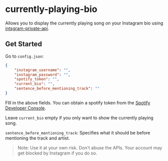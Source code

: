 # currently-playing-bio

Allows you to display the currently playing song on your Instagram bio using [intsgram-private-api](https://npmjs.org/instagram-private-api).

## Get Started

Go to `config.json`:

```json
{ 
    "instagram_username": "",
    "instagram_password": "",
    "spotify_token": "",
    "current_bio": "",
    "sentence_before_mentioning_track": ""
}
```

FIll in the above fields. You can obtain a spotify token from the [Spotify Developer Console](https://developer.spotify.com/console/get-users-currently-playing-track).

Leave `current_bio` empty if you only want to show the currently playing song.

`sentence_before_mentioning_track`: Specifies what it should be before mentioning the track and artist.

> Note: Use it at your own risk. Don't abuse the APIs. Your account may get blocked by Instagram if you do so.